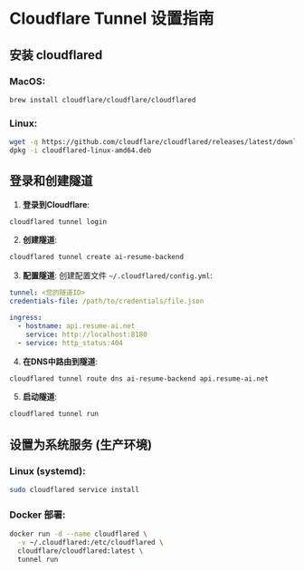 # Cloudflare Tunnel 设置指南

## 安装 cloudflared

### MacOS:
```bash
brew install cloudflare/cloudflare/cloudflared
```

### Linux:
```bash
wget -q https://github.com/cloudflare/cloudflared/releases/latest/download/cloudflared-linux-amd64.deb
dpkg -i cloudflared-linux-amd64.deb
```

## 登录和创建隧道

1. **登录到Cloudflare**:
```bash
cloudflared tunnel login
```

2. **创建隧道**:
```bash
cloudflared tunnel create ai-resume-backend
```

3. **配置隧道**:
创建配置文件 `~/.cloudflared/config.yml`:

```yaml
tunnel: <您的隧道ID>
credentials-file: /path/to/credentials/file.json

ingress:
  - hostname: api.resume-ai.net
    service: http://localhost:8180
  - service: http_status:404
```

4. **在DNS中路由到隧道**:
```bash
cloudflared tunnel route dns ai-resume-backend api.resume-ai.net
```

5. **启动隧道**:
```bash
cloudflared tunnel run
```

## 设置为系统服务 (生产环境)

### Linux (systemd):
```bash
sudo cloudflared service install
```

### Docker 部署:
```bash
docker run -d --name cloudflared \
  -v ~/.cloudflared:/etc/cloudflared \
  cloudflare/cloudflared:latest \
  tunnel run
``` 